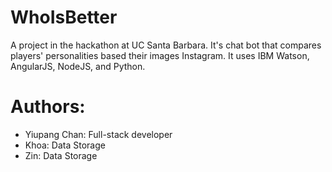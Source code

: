 # WhoIsBetter

A project in the hackathon at UC Santa Barbara. It's chat bot that compares players' personalities based their images Instagram. It uses IBM Watson, AngularJS, NodeJS, and Python.

# Authors:
- Yiupang Chan: Full-stack developer
- Khoa: Data Storage
- Zin: Data Storage
